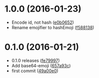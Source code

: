<a name="1.0.0"></a>
# 1.0.0 (2016-01-23)


* Encode id, not hash ([e0b0652](https://github.com/finkhq/fink-shortener/commit/e0b0652))
* Rename emojifier to hashEmoji ([f588138](https://github.com/finkhq/fink-shortener/commit/f588138))



<a name="0.1.0"></a>
# 0.1.0 (2016-01-21)


* 0.1.0 releases ([fe79997](https://github.com/finkhq/fink-shortener/commit/fe79997))
* Add base64-emoji ([657a93c](https://github.com/finkhq/fink-shortener/commit/657a93c))
* first commit ([49a00e0](https://github.com/finkhq/fink-shortener/commit/49a00e0))



